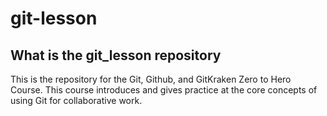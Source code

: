 # git-lesson
## What is the git_lesson repository
This is the repository for the Git, Github, and GitKraken Zero to Hero Course. This course introduces and gives practice at the core concepts of using Git for collaborative work.
